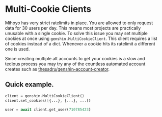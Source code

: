 # Multi-Cookie Clients

Mihoyo has very strict ratelimits in place. You are allowed to only request data for 30 users per day. This means most projects are practically unusable with a single cookie. To solve this issue you may set multiple cookies at once using `genshin.MultiCookieClient`. This client requires a list of cookies instead of a dict. Whenever a cookie hits its ratelimit a different one is used.

Since creating multiple alt accounts to get your cookies is a slow and tedious process you may try any of the countless automated account creates such as [thesadru/genshin-account-creator](https://github.com/thesadru/genshin-account-creator).

## Quick example.

```py
client = genshin.MultiCookieClient()
client.set_cookies([{...}, {...}, ...])

user = await client.get_user(710785423)
```
